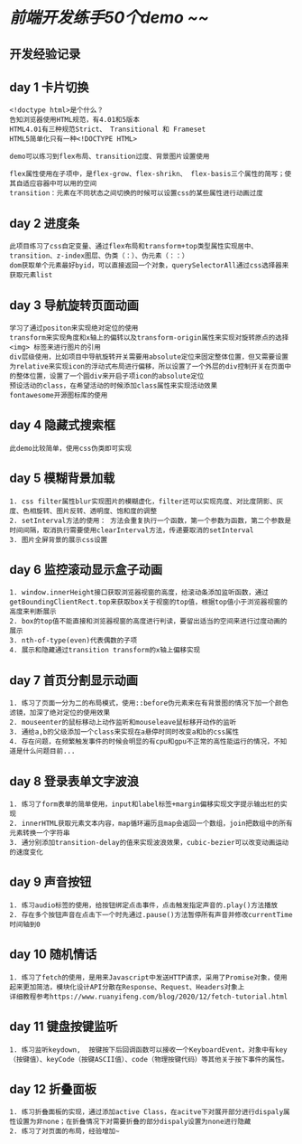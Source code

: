 # ***前端开发练手50个demo ~~***
## 开发经验记录
## day 1 卡片切换
    <!doctype html>是个什么？
    告知浏览器使用HTML规范，有4.01和5版本
    HTML4.01有三种规范Strict、 Transitional 和 Frameset
    HTML5简单化只有一种<!DOCTYPE HTML>

    demo可以练习到flex布局、transition过度、背景图片设置使用

    flex属性使用在子项中，是flex-grow、flex-shrikn、 flex-basis三个属性的简写；使其自适应容器中可以用的空间
    transition：元素在不同状态之间切换的时候可以设置css的某些属性进行动画过度

## day 2 进度条
    此项目练习了css自定变量、通过flex布局和transform+top类型属性实现居中、transition、z-index图层、伪类（：）、伪元素（：：）
    dom获取单个元素最好byid，可以直接返回一个对象，querySelectorAll通过css选择器来获取元素list

## day 3 导航旋转页面动画
    学习了通过positon来实现绝对定位的使用
    transform来实现角度和x轴上的偏转以及transform-origin属性来实现对旋转原点的选择
    <img> 标签来进行图片的引用
    div层级使用，比如项目中导航旋转开关需要用absolute定位来固定整体位置，但又需要设置为relative来实现icon的浮动式布局进行偏移，所以设置了一个外层的div控制开关在页面中的整体位置，设置了一个圆div来开启子项icon的absolute定位
    预设活动的class，在希望活动的时候添加class属性来实现活动效果
    fontawesome开源图标库的使用

## day 4 隐藏式搜索框
    此demo比较简单，使用css伪类即可实现

## day 5 模糊背景加载
    1. css filter属性blur实现图片的模糊虚化，filter还可以实现亮度、对比度阴影、灰度、色相旋转、图片反转、透明度、饱和度的调整
    2. setInterval方法的使用： 方法会重复执行一个函数，第一个参数为函数，第二个参数是时间间隔，取消执行需要使用clearInterval方法，传递要取消的setInterval
    3. 图片全屏背景的展示css设置

## day 6 监控滚动显示盒子动画
    1. window.innerHeight接口获取浏览器视窗的高度，给滚动条添加监听函数，通过getBoundingClientRect.top来获取box关于视窗的top值，根据top值小于浏览器视窗的高度来判断展示
    2. box的top值不能直接和浏览器视窗的高度进行判读，要留出适当的空间来进行过度动画的展示
    3. nth-of-type(even)代表偶数的子项
    4. 展示和隐藏通过transition transform的x轴上偏移实现

## day 7 首页分割显示动画
    1. 练习了页面一分为二的布局模式，使用::before伪元素来在有背景图的情况下加一个颜色滤镜，加深了绝对定位的使用效果
    2. mouseenter的鼠标移动上动作监听和mouseleave鼠标移开动作的监听
    3. 通给a,b的父级添加一个class来实现在a悬停时同时改变a和b的css属性
    4. 存在问题，在频繁触发事件的时候会明显的有cpu和gpu不正常的高性能运行的情况，不知道是什么问题目前...

## day 8 登录表单文字波浪
    1. 练习了form表单的简单使用，input和label标签+margin偏移实现文字提示输出栏的实现
    2. innerHTML获取元素文本内容，map循环遍历且map会返回一个数组，join把数组中的所有元素转换一个字符串
    3. 通分别添加transition-delay的值来实现波浪效果，cubic-bezier可以改变动画运动的速度变化

## day 9 声音按钮
    1. 练习audio标签的使用，给按钮绑定点击事件，点击触发指定声音的.play()方法播放
    2. 存在多个按钮声音在点击下一个时先通过.pause()方法暂停所有声音并修改currentTime时间轴到0

## day 10 随机情话
    1. 练习了fetch的使用，是用来Javascript中发送HTTP请求，采用了Promise对象，使用起来更加简洁，模块化设计API分散在Response、Request、Headers对象上
    详细教程参考https://www.ruanyifeng.com/blog/2020/12/fetch-tutorial.html

## day 11 键盘按键监听
    1. 练习监听keydown,  按键按下后回调函数可以接收一个KeyboardEvent，对象中有key（按键值）、keyCode（按键ASCII值）、code（物理按键代码）等其他关于按下事件的属性。

## day 12 折叠面板
    1. 练习折叠面板的实现，通过添加active Class，在acitve下对展开部分进行dispaly属性设置为非none；在折叠情况下对需要折叠的部分dispaly设置为none进行隐藏
    2. 练习了对页面的布局，经验增加~
    